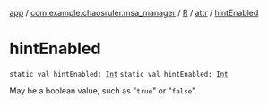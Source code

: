 [app](../../../index.md) / [com.example.chaosruler.msa_manager](../../index.md) / [R](../index.md) / [attr](index.md) / [hintEnabled](.)

# hintEnabled

`static val hintEnabled: `[`Int`](https://kotlinlang.org/api/latest/jvm/stdlib/kotlin/-int/index.html)
`static val hintEnabled: `[`Int`](https://kotlinlang.org/api/latest/jvm/stdlib/kotlin/-int/index.html)

May be a boolean value, such as "`true`" or "`false`".

